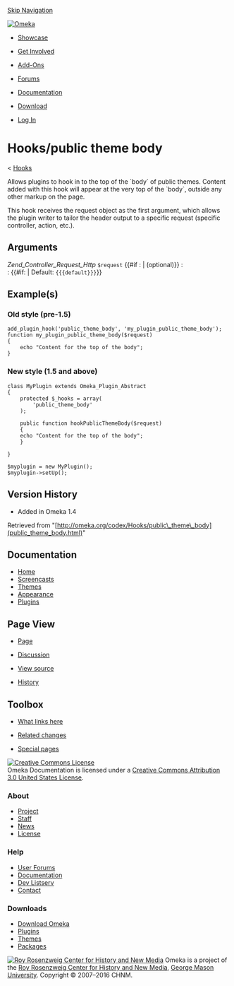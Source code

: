 <div id="wrap">

[Skip Navigation](public_theme_body.html#content)
<div id="header">

<div class="padding">

<span
id="logo">[![Omeka](http://omeka.org/ui/i/logo-horizontal-288px.gif)](../../index.html)</span>
<div id="search-form">

</div>

-   <div id="nav-showcase">

    </div>

    [Showcase](../../showcase.1.html)
-   <div id="nav-involved">

    </div>

    [Get Involved](../../index.html%3Fp=124.html)
-   <div id="nav-addons">

    </div>

    [Add-Ons](../../add-ons.1.html)
-   <div id="nav-forums">

    </div>

    [Forums](../../forums/topic/mysqli-stmt.bind-result.html)
-   <div id="nav-documentation">

    </div>

    [Documentation](http://omeka.org/codex/)
-   <div id="nav-download">

    </div>

    [Download](../../download.1.html)

</div>

</div>

<div id="content">

<div class="padding">

<div id="user-meta">

-   <div id="pt-login">

    </div>

    [Log
    In](http://omeka.org/c/index.php?title=Special:UserLogin&returnto=Hooks/public%20theme%20body)

</div>

Hooks/public theme body
=======================

<div id="contentSub">

<span class="subpages">&lt; [Hooks](../Hooks.html "Hooks")</span>

</div>

<div id="primary">

Allows plugins to hook in to the top of the \`body\` of public themes.
Content added with this hook will appear at the very top of the
\`body\`, outside any other markup on the page.

This hook receives the request object as the first argument, which
allows the plugin writer to tailor the header output to a specific
request (specific controller, action, etc.).

<span id="Arguments" class="mw-headline"> Arguments </span>
-----------------------------------------------------------

 *Zend\_Controller\_Request\_Http* `$request` {{\#if
:   | (optional)}}
:   
:   {{\#if: | Default: `{{{default}}}`}}

<span id="Example.28s.29" class="mw-headline"> Example(s) </span>
-----------------------------------------------------------------

### <span id="Old_style_.28pre-1.5.29" class="mw-headline"> Old style (pre-1.5) </span>

<div class="mw-geshi mw-content-ltr" dir="ltr">

<div class="php source-php">

``` {.de1}
add_plugin_hook('public_theme_body', 'my_plugin_public_theme_body');
function my_plugin_public_theme_body($request)
{
    echo "Content for the top of the body";
}
```

</div>

</div>

### <span id="New_style_.281.5_and_above.29" class="mw-headline"> New style (1.5 and above) </span>

<div class="mw-geshi mw-content-ltr" dir="ltr">

<div class="php source-php">

``` {.de1}
class MyPlugin extends Omeka_Plugin_Abstract
{
    protected $_hooks = array(
        'public_theme_body'
    );
 
    public function hookPublicThemeBody($request)
    {
    echo "Content for the top of the body";
    }
 
}
 
$myplugin = new MyPlugin();
$myplugin->setUp();
```

</div>

</div>

<span id="Version_History" class="mw-headline"> Version History </span>
-----------------------------------------------------------------------

-   Added in Omeka 1.4

<div class="printfooter">

Retrieved from
"[http://omeka.org/codex/Hooks/public\_theme\_body](public_theme_body.html)"

</div>

<div id="catlinks" class="catlinks catlinks-allhidden">

</div>

</div>

<div id="secondary">

<div class="portlet">

Documentation
-------------

-   [Home](http://omeka.org/codex/)
-   [Screencasts](http://omeka.org/codex/Screencasts)
-   [Themes](http://omeka.org/codex/Managing_Themes_2.0)
-   [Appearance](http://omeka.org/codex/Managing_Appearance_2.0)
-   [Plugins](http://omeka.org/codex/Plugins2.0)

</div>

<div class="portlet">

Page View
---------

-   <div id="nav-page">

    </div>

    [Page](public_theme_body.html)
-   <div id="nav-discussion">

    </div>

    [Discussion](http://omeka.org/c/index.php?title=Talk:Hooks/public_theme_body&action=edit&redlink=1)
-   <div id="nav-view_source">

    </div>

    [View
    source](http://omeka.org/c/index.php?title=Hooks/public_theme_body&action=edit)
-   <div id="nav-history">

    </div>

    [History](http://omeka.org/c/index.php?title=Hooks/public_theme_body&action=history)

</div>

<div id="wiki-toolbox" class="portlet">

Toolbox
-------

-   <div id="t-whatlinkshere">

    </div>

    [What links
    here](../Special:WhatLinksHere/Hooks/public_theme_body.html)
-   <div id="t-recentchangeslinked">

    </div>

    [Related
    changes](../Special:RecentChangesLinked/Hooks/public_theme_body.html)
-   <div id="t-specialpages">

    </div>

    [Special pages](http://omeka.org/codex/Special:SpecialPages)

</div>

[![Creative Commons
License](https://i.creativecommons.org/l/by/3.0/us/88x31.png)](http://creativecommons.org/licenses/by/3.0/us/)\
Omeka Documentation is licensed under a [Creative Commons Attribution
3.0 United States
License](http://creativecommons.org/licenses/by/3.0/us/).

</div>

</div>

</div>

<div id="footer">

<div class="padding">

<div id="sitemap">

<div class="section">

### About

-   [Project](../../index.html%3Fp=2.html)
-   [Staff](../../index.html%3Fp=3.html)
-   [News](../../blog.1.html)
-   [License](http://www.gnu.org/copyleft/gpl.html)

</div>

<div class="section">

### Help

-   [User Forums](../../forums/topic/mysqli-stmt.bind-result.html)
-   [Documentation](http://omeka.org/codex/)
-   [Dev Listserv](http://groups.google.com/group/omeka-dev)
-   [Contact](http://omeka.org/contact/)

</div>

<div class="section">

### Downloads

-   [Download Omeka](../../download.1.html)
-   [Plugins](../../plugins.html)
-   [Themes](../../download/themes/index.html)
-   [Packages](../../index.html%3Fp=222.html)

</div>

</div>

<div id="chnm-meta">

<span id="chnm-logo">[![Roy Rosenzweig Center for History and New
Media](http://omeka.org/ui/i/rrchnm-logo-regular.gif)](http://chnm.gmu.edu)</span>
Omeka is a project of the [Roy Rosenzweig Center for History and New
Media](http://chnm.gmu.edu), [George Mason
University](http://www.gmu.edu). Copyright © 2007–2016 CHNM.

</div>

</div>

</div>

</div>
